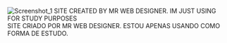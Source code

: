 ![Screenshot_1](https://user-images.githubusercontent.com/80005824/144327120-7394d76f-4240-4d6c-a0ee-6d7fa61938a5.png)
SITE CREATED BY MR WEB DESIGNER. IM JUST USING FOR STUDY PURPOSES <br/>
SITE CRIADO POR MR WEB DESIGNER. ESTOU APENAS USANDO COMO FORMA DE ESTUDO.
